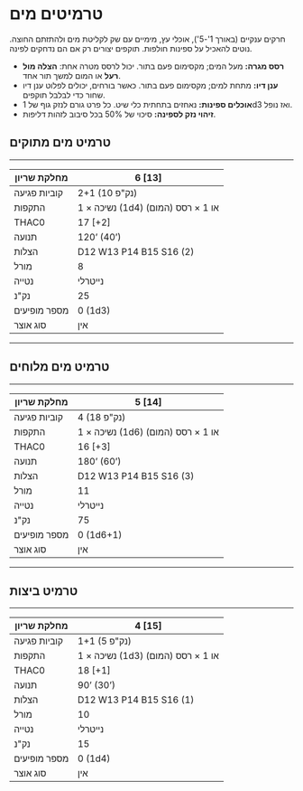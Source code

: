 # טרמיטים מים

חרקים ענקיים (באורך 1'-5'), אוכלי עץ, מימיים עם שק לקליטת מים ולהתזתם החוצה. נוטים להאכיל על ספינות חולפות. תוקפים יצורים רק אם הם נדחקים לפינה.

- **רסס מגרה:** מעל המים; מקסימום פעם בתור. יכול לרסס מטרה אחת: **הצלה מול רעל** או המום למשך תור אחד.
- **ענן דיו:** מתחת למים; מקסימום פעם בתור. כאשר בורחים, יכולים לפלוט ענן דיו שחור כדי לבלבל תוקפים.
- **אוכלים ספינות:** נאחזים בתחתית כלי שיט. כל פרט גורם לנזק גוף של 1d3 ואז נופל.
- **זיהוי נזק לספינה:** סיכוי של 50% בכל סיבוב לזהות דליפות.

## טרמיט מים מתוקים

------

| מחלקת שריון     | 6 [13]                             |
| ---------------- | ---------------------------------- |
| קוביות פגיעה    | 2+1 (10 נק"פ)                      |
| התקפות          | 1 × נשיכה (1d4) או 1 × רסס (המום) |
| THAC0            | 17 [+2]                            |
| תנועה           | 120’ (40’)                          |
| הצלות           | D12 W13 P14 B15 S16 (2)            |
| מורל            | 8                                   |
| נטייה           | נייטרלי                            |
| נק"נ            | 25                                  |
| מספר מופיעים    | 0 (1d3)                             |
| סוג אוצר        | אין                                 |

------

## טרמיט מים מלוחים

------

| מחלקת שריון     | 5 [14]                             |
| ---------------- | ---------------------------------- |
| קוביות פגיעה    | 4 (18 נק"פ)                        |
| התקפות          | 1 × נשיכה (1d6) או 1 × רסס (המום) |
| THAC0            | 16 [+3]                            |
| תנועה           | 180’ (60’)                          |
| הצלות           | D12 W13 P14 B15 S16 (3)            |
| מורל            | 11                                  |
| נטייה           | נייטרלי                            |
| נק"נ            | 75                                  |
| מספר מופיעים    | 0 (1d6+1)                           |
| סוג אוצר        | אין                                 |

------

## טרמיט ביצות

------

| מחלקת שריון     | 4 [15]                             |
| ---------------- | ---------------------------------- |
| קוביות פגיעה    | 1+1 (5 נק"פ)                       |
| התקפות          | 1 × נשיכה (1d3) או 1 × רסס (המום) |
| THAC0            | 18 [+1]                            |
| תנועה           | 90’ (30’)                           |
| הצלות           | D12 W13 P14 B15 S16 (1)            |
| מורל            | 10                                  |
| נטייה           | נייטרלי                            |
| נק"נ            | 15                                  |
| מספר מופיעים    | 0 (1d4)                             |
| סוג אוצר        | אין                                 |